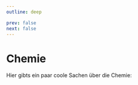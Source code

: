 ```yaml
---
outline: deep

prev: false
next: false
---
```


# Chemie

Hier gibts ein paar coole Sachen über die Chemie:
